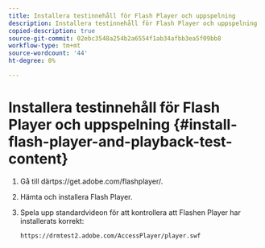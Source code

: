 ```yaml
---
title: Installera testinnehåll för Flash Player och uppspelning
description: Installera testinnehåll för Flash Player och uppspelning
copied-description: true
source-git-commit: 02ebc3548a254b2a6554f1ab34afbb3ea5f09bb8
workflow-type: tm+mt
source-wordcount: '44'
ht-degree: 0%

---
```


# Installera testinnehåll för Flash Player och uppspelning {#install-flash-player-and-playback-test-content}

1. Gå till där<span></span>tps://get.adobe.com/flashplayer/.
1. Hämta och installera Flash Player.
1. Spela upp standardvideon för att kontrollera att Flashen Player har installerats korrekt:

   `https://drmtest2.adobe.com/AccessPlayer/player.swf`
